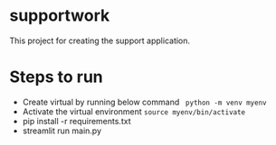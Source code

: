 # supportwork
This project for creating the support application.

# Steps to run
- Create virtual by running below command
``` python -m venv myenv```
- Activate the virtual environment
```source myenv/bin/activate```
- pip install -r requirements.txt
- streamlit run main.py
